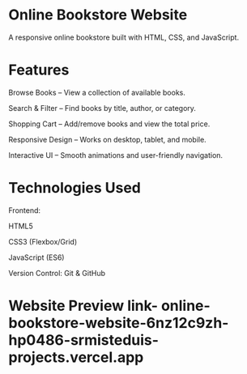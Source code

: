 # Online Bookstore Website
A responsive online bookstore built with HTML, CSS, and JavaScript.

# Features
Browse Books – View a collection of available books.

Search & Filter – Find books by title, author, or category.

Shopping Cart – Add/remove books and view the total price.

Responsive Design – Works on desktop, tablet, and mobile.

Interactive UI – Smooth animations and user-friendly navigation.

# Technologies Used
Frontend:

HTML5

CSS3 (Flexbox/Grid)

JavaScript (ES6)

Version Control: Git & GitHub
# Website Preview link- online-bookstore-website-6nz12c9zh-hp0486-srmisteduis-projects.vercel.app
